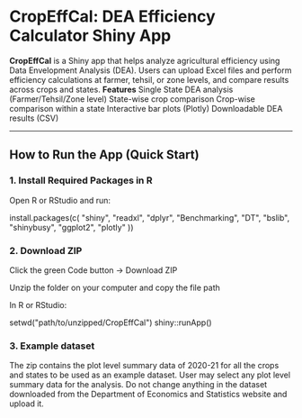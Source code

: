 # CropEffCal: DEA Efficiency Calculator Shiny App

**CropEffCal** is a Shiny app that helps analyze agricultural efficiency using Data Envelopment Analysis (DEA). Users can upload Excel files and perform efficiency calculations at farmer, tehsil, or zone levels, and compare results across crops and states.
**Features**
Single State DEA analysis (Farmer/Tehsil/Zone level)
State-wise crop comparison
Crop-wise comparison within a state
Interactive bar plots (Plotly)
Downloadable DEA results (CSV)

---

## How to Run the App (Quick Start)

### 1. Install Required Packages in R

Open R or RStudio and run:

install.packages(c(
  "shiny", "readxl", "dplyr", "Benchmarking", 
  "DT", "bslib", "shinybusy", "ggplot2", "plotly"
))

### 2. Download ZIP

Click the green Code button → Download ZIP

Unzip the folder on your computer and copy the file path

In R or RStudio:

setwd("path/to/unzipped/CropEffCal")
shiny::runApp()

### 3. Example dataset
The zip contains the plot level summary data of 2020-21 for all the crops and states to be used as an example dataset. User may select any plot level summary data for the analysis. Do not change anything in the dataset downloaded from the Department of Economics and Statistics website and upload it.
